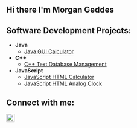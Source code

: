 ## Hi there I'm Morgan Geddes

<h2>Software Development Projects:</h2>

- <b>Java</b>
  - [Java GUI Calculator](https://github.com/SPECTRE0001/Java-GUI-Calculator)
- <b>C++</b>
  - [C++ Text Database Management](https://github.com/SPECTRE0001/C-Text-Database-Management-System)
- <b>JavaScript</b>
  - [JavaScript HTML Calculator](https://github.com/SPECTRE0001/JS-HTML-Calculator)
  - [JavaScript HTML Analog Clock](https://github.com/SPECTRE0001/JS-HTML-Analog-Clock)

<h2> Connect with me:</h2>

[<img align="left" alt="Morgan Geddes | LinkedIn" width="22px" src="https://cdn.jsdelivr.net/npm/simple-icons@v3/icons/linkedin.svg" />][linkedin]

[linkedin]: http://www.linkedin.com/in/morgan-geddes-b77ba3287
